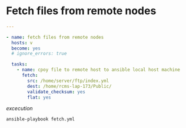 # Fetch files from remote nodes

```yml
---

- name: fetch files from remote nodes
  hosts: v
  become: yes
  # ignore_errors: true

  tasks:
    - name: cpoy file to remote host to ansible local host machine
      fetch:
        src: /home/server/ftp/index.yml
        dest: /home/rcms-lap-173/Public/
        validate_checksum: yes
        flat: yes
```

_excecution_

```
ansible-playbook fetch.yml
